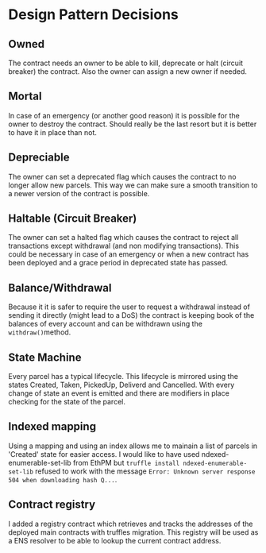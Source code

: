 # Design Pattern Decisions
## Owned
The contract needs an owner to be able to kill, deprecate or halt (circuit breaker) the contract. Also the owner can assign a new owner if needed.

## Mortal
In case of an emergency (or another good reason) it is possible for the owner to destroy the contract. Should really be the last resort but it is better to have it in place than not.

## Depreciable
The owner can set a deprecated flag which causes the contract to no longer allow new parcels. This way we can make sure a smooth transition to a newer version of the contract is possible.

## Haltable (Circuit Breaker)
The owner can set a halted flag which causes the contract to reject all transactions except withdrawal (and non modifying transactions). This could be necessary in case of an emergency or when a new contract has been deployed and a grace period in deprecated state has passed.

## Balance/Withdrawal
Because it it is safer to require the user to request a withdrawal instead of sending it directly (might lead to a DoS) the contract is keeping book of the balances of every account and can be withdrawn using the ```withdraw()```method.

## State Machine
Every parcel has a typical lifecycle. This lifecycle is mirrored using the states Created, Taken, PickedUp, Deliverd and Cancelled. With every change of state an event is emitted and there are modifiers in place checking for the state of the parcel.

## Indexed mapping
Using a mapping and using an index allows me to mainain a list of parcels in 'Created' state for easier access. I would like to have used ndexed-enumerable-set-lib from EthPM but ```truffle install ndexed-enumerable-set-lib``` refused to work with the message ```Error: Unknown server response 504 when downloading hash Q...```.

## Contract registry
I added a registry contract which retrieves and tracks the addresses of the deployed main contracts with truffles migration. This registry will be used as a ENS resolver to be able to lookup the current contract address.